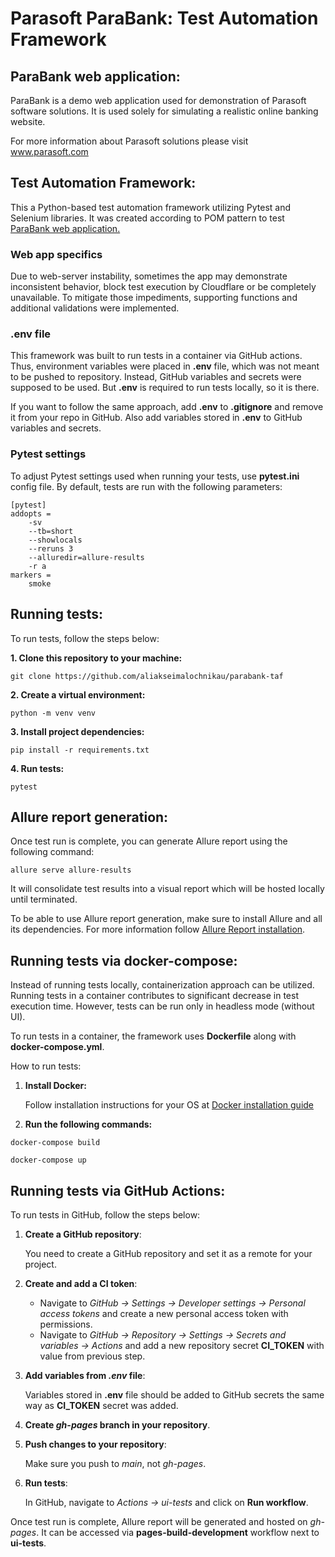 # Parasoft ParaBank: Test Automation Framework
## ParaBank web application:

ParaBank is a demo web application used for demonstration of Parasoft software solutions.
It is used solely for simulating a realistic online banking website.

For more information about Parasoft solutions please visit www.parasoft.com 


## Test Automation Framework:

This a Python-based test automation framework utilizing Pytest and Selenium libraries.
It was created according to POM pattern to test [ParaBank web application.](https://parabank.parasoft.com/parabank/index.htm)

### Web app specifics

Due to web-server instability, sometimes the app may demonstrate inconsistent behavior, block test execution by Cloudflare or be completely unavailable.
To mitigate those impediments, supporting functions and additional validations were implemented.

### .env file

This framework was built to run tests in a container via GitHub actions. Thus, environment variables were placed in **.env** file, which was not meant to be pushed to repository.
Instead, GitHub variables and secrets were supposed to be used. But **.env** is required to run tests locally, so it is there.

If you want to follow the same approach, add **.env** to **.gitignore** and remove it from your repo in GitHub.
Also add variables stored in **.env** to GitHub variables and secrets.

### Pytest settings

To adjust Pytest settings used when running your tests, use **pytest.ini** config file.
By default, tests are run with the following parameters:
```
[pytest]
addopts =
    -sv
    --tb=short
    --showlocals
    --reruns 3
    --alluredir=allure-results
    -r a
markers =
    smoke
```

## Running tests:

To run tests, follow the steps below:

**1. Clone this repository to your machine:**
```
git clone https://github.com/aliakseimalochnikau/parabank-taf
```

**2. Create a virtual environment:**
```
python -m venv venv
```

**3. Install project dependencies:**
```
pip install -r requirements.txt
```

**4. Run tests:**
```
pytest
```

## Allure report generation:

Once test run is complete, you can generate Allure report using the following command:
```
allure serve allure-results
```
It will consolidate test results into a visual report which will be hosted locally until terminated.

To be able to use Allure report generation, make sure to install Allure and all its dependencies.
For more information follow [Allure Report installation](https://allurereport.org/docs/gettingstarted-installation/). 

## Running tests via docker-compose:

Instead of running tests locally, containerization approach can be utilized. Running tests in a container contributes to significant decrease in test execution time.
However, tests can be run only in headless mode (without UI).

To run tests in a container, the framework uses **Dockerfile** along with **docker-compose.yml**.

How to run tests:

1. **Install Docker:**

    Follow installation instructions for your OS at [Docker installation guide](https://docs.docker.com/desktop/install/windows-install/)


2. **Run the following commands:**
```
docker-compose build
```
```
docker-compose up
```

## Running tests via GitHub Actions:

To run tests in GitHub, follow the steps below:

1. **Create a GitHub repository**:

    You need to create a GitHub repository and set it as a remote for your project.


2. **Create and add a CI token**:
   
    - Navigate to *GitHub -> Settings -> Developer settings -> Personal access tokens* and create a new personal access token with permissions.
    - Navigate to *GitHub -> Repository -> Settings -> Secrets and variables -> Actions* and add a new repository secret **CI_TOKEN** with value from previous step.


3. **Add variables from *.env* file**:

    Variables stored in **.env** file should be added to GitHub secrets the same way as **CI_TOKEN** secret was added.


4. **Create *gh-pages* branch in your repository**.


5. **Push changes to your repository**:

   Make sure you push to *main*, not *gh-pages*.


6. **Run tests**:

    In GitHub, navigate to *Actions -> ui-tests* and click on **Run workflow**.

Once test run is complete, Allure report will be generated and hosted on *gh-pages*.
It can be accessed via **pages-build-development** workflow next to **ui-tests**.
